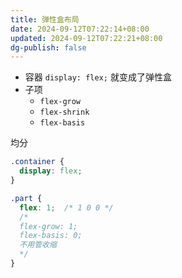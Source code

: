 ```yaml
---
title: 弹性盒布局
date: 2024-09-12T07:22:14+08:00
updated: 2024-09-12T07:22:21+08:00
dg-publish: false
---
```


- 容器 `display: flex;` 就变成了弹性盒
- 子项
  - `flex-grow`
  - `flex-shrink`
  - `flex-basis`

均分

```css
.container {
  display: flex;
}

.part {
  flex: 1;  /* 1 0 0 */
  /* 
  flex-grow: 1;
  flex-basis: 0;
  不用管收缩  
  */
}
```
